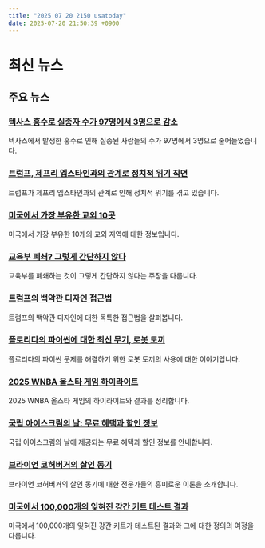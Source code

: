 ```yaml
---
title: "2025 07 20 2150 usatoday"
date: 2025-07-20 21:50:39 +0900
---
```


# 최신 뉴스

## 주요 뉴스
### [텍사스 홍수로 실종자 수가 97명에서 3명으로 감소](https://www.usatoday.com/story/news/nation/2025/07/19/missing-people-texas-floods-drops/85295417007/)
텍사스에서 발생한 홍수로 인해 실종된 사람들의 수가 97명에서 3명으로 줄어들었습니다.

### [트럼프, 제프리 엡스타인과의 관계로 정치적 위기 직면](https://www.usatoday.com/story/news/politics/2025/07/20/trump-jeffrey-epstein-white-house-political-crisis/85287607007/)
트럼프가 제프리 엡스타인과의 관계로 인해 정치적 위기를 겪고 있습니다.

### [미국에서 가장 부유한 교외 10곳](https://www.usatoday.com/story/money/2025/07/20/wealthiest-suburbs-in-america/85273754007/)
미국에서 가장 부유한 10개의 교외 지역에 대한 정보입니다.

### [교육부 폐쇄? 그렇게 간단하지 않다](https://www.usatoday.com/story/news/education/2025/07/20/education-department-trump-big-beautiful-bill/85255439007/)
교육부를 폐쇄하는 것이 그렇게 간단하지 않다는 주장을 다룹니다.

### [트럼프의 백악관 디자인 접근법](https://www.usatoday.com/story/news/politics/2025/07/20/trump-white-house-design-gold/84025659007/)
트럼프의 백악관 디자인에 대한 독특한 접근법을 살펴봅니다.

### [플로리다의 파이썬에 대한 최신 무기, 로봇 토끼](https://www.usatoday.com/story/news/nation/2025/07/16/robot-bunnies-florida-everglade-pythons/85246000007/)
플로리다의 파이썬 문제를 해결하기 위한 로봇 토끼의 사용에 대한 이야기입니다.

### [2025 WNBA 올스타 게임 하이라이트](https://www.usatoday.com/story/sports/wnba/allstar/2025/07/19/2025-wnba-all-star-game-rosters-results-highlights-channel/85292352007/)
2025 WNBA 올스타 게임의 하이라이트와 결과를 정리합니다.

### [국립 아이스크림의 날: 무료 혜택과 할인 정보](https://www.usatoday.com/story/money/food/2025/07/19/national-ice-cream-day-2025-deals-freebies/85259062007/)
국립 아이스크림의 날에 제공되는 무료 혜택과 할인 정보를 안내합니다.

### [브라이언 코허버거의 살인 동기](https://www.usatoday.com/story/news/nation/2025/07/20/bryan-kohberger-killing-motive-why-idaho/85264234007/)
브라이언 코허버거의 살인 동기에 대한 전문가들의 흥미로운 이론을 소개합니다.

### [미국에서 100,000개의 잊혀진 강간 키트 테스트 결과](https://www.usatoday.com/story/news/investigations/2024/09/19/doj-rape-kit-testing-program-results/74589312007/)
미국에서 100,000개의 잊혀진 강간 키트가 테스트된 결과와 그에 대한 정의의 여정을 다룹니다.